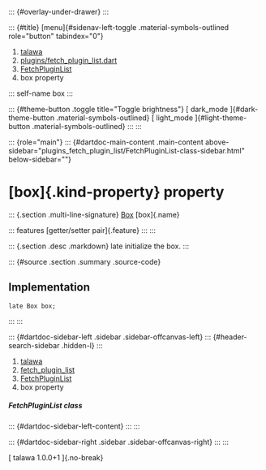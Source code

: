 ::: {#overlay-under-drawer}
:::

::: {#title}
[menu]{#sidenav-left-toggle .material-symbols-outlined role="button"
tabindex="0"}

1.  [talawa](../../index.html)
2.  [plugins/fetch_plugin_list.dart](../../plugins_fetch_plugin_list/)
3.  [FetchPluginList](../../plugins_fetch_plugin_list/FetchPluginList-class.html)
4.  box property

::: self-name
box
:::

::: {#theme-button .toggle title="Toggle brightness"}
[ dark_mode ]{#dark-theme-button .material-symbols-outlined} [
light_mode ]{#light-theme-button .material-symbols-outlined}
:::
:::

::: {role="main"}
::: {#dartdoc-main-content .main-content above-sidebar="plugins_fetch_plugin_list/FetchPluginList-class-sidebar.html" below-sidebar=""}
<div>

# [box]{.kind-property} property

</div>

::: {.section .multi-line-signature}
[Box](https://pub.dev/documentation/hive/2.2.3/hive/Box-class.html)
[box]{.name}

::: features
[getter/setter pair]{.feature}
:::
:::

::: {.section .desc .markdown}
late initialize the box.
:::

::: {#source .section .summary .source-code}
## Implementation

``` language-dart
late Box box;
```
:::
:::

::: {#dartdoc-sidebar-left .sidebar .sidebar-offcanvas-left}
::: {#header-search-sidebar .hidden-l}
:::

1.  [talawa](../../index.html)
2.  [fetch_plugin_list](../../plugins_fetch_plugin_list/)
3.  [FetchPluginList](../../plugins_fetch_plugin_list/FetchPluginList-class.html)
4.  box property

##### FetchPluginList class

::: {#dartdoc-sidebar-left-content}
:::
:::

::: {#dartdoc-sidebar-right .sidebar .sidebar-offcanvas-right}
:::
:::

[ talawa 1.0.0+1 ]{.no-break}
